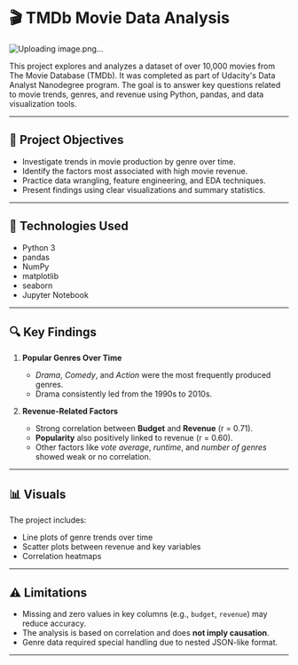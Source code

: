 
# 🎬 TMDb Movie Data Analysis

![Uploading image.png…]()

This project explores and analyzes a dataset of over 10,000 movies from The Movie Database (TMDb). It was completed as part of Udacity's Data Analyst Nanodegree program. The goal is to answer key questions related to movie trends, genres, and revenue using Python, pandas, and data visualization tools.

---

## 📌 Project Objectives

- Investigate trends in movie production by genre over time.
- Identify the factors most associated with high movie revenue.
- Practice data wrangling, feature engineering, and EDA techniques.
- Present findings using clear visualizations and summary statistics.

---

## 🧪 Technologies Used

- Python 3
- pandas
- NumPy
- matplotlib
- seaborn
- Jupyter Notebook

---

## 🔍 Key Findings

1. **Popular Genres Over Time**  
   - *Drama*, *Comedy*, and *Action* were the most frequently produced genres.
   - Drama consistently led from the 1990s to 2010s.
  
2. **Revenue-Related Factors**  
   - Strong correlation between **Budget** and **Revenue** (r = 0.71).
   - **Popularity** also positively linked to revenue (r = 0.60).
   - Other factors like *vote average*, *runtime*, and *number of genres* showed weak or no correlation.

---

## 📊 Visuals

The project includes:
- Line plots of genre trends over time
- Scatter plots between revenue and key variables
- Correlation heatmaps

---

## ⚠️ Limitations

- Missing and zero values in key columns (e.g., `budget`, `revenue`) may reduce accuracy.
- The analysis is based on correlation and does **not imply causation**.
- Genre data required special handling due to nested JSON-like format.

---

